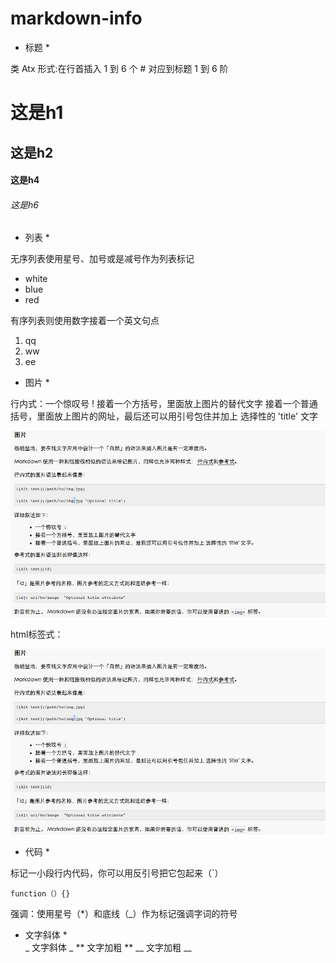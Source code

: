 # markdown-info

* 标题 *

类 Atx 形式:在行首插入 1 到 6 个 # 对应到标题 1 到 6 阶
# 这是h1
## 这是h2
#### 这是h4
###### 这是h6

* 列表 *

无序列表使用星号、加号或是减号作为列表标记

* white
* blue
* red

有序列表则使用数字接着一个英文句点

1. qq
2. ww
3. ee

* 图片 *

行内式：一个惊叹号 ! 
接着一个方括号，里面放上图片的替代文字
接着一个普通括号，里面放上图片的网址，最后还可以用引号包住并加上 选择性的 'title' 文字

![测试图片](87D7.png)

html标签式：

<img src="87D7.png" alt="测试图片" /> 

* 代码 *

标记一小段行内代码，你可以用反引号把它包起来（`）

```
function（）{}
```

强调：使用星号（*）和底线（_）作为标记强调字词的符号
* 文字斜体 *  
_ 文字斜体 _
** 文字加粗 **
__ 文字加粗 __